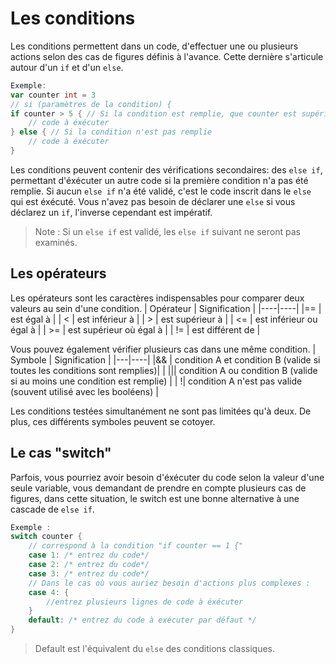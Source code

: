 # Les conditions
Les conditions permettent dans un code, d'effectuer une ou plusieurs actions selon des cas de figures définis à l'avance. Cette dernière s'articule autour d'un `if` et d'un `else`.
```Go
Exemple:
var counter int = 3
// si (paramètres de la condition) {
if counter > 5 { // Si la condition est remplie, que counter est supérieur à 5
	// code à éxécuter
} else { // Si la condition n'est pas remplie
	// code à éxécuter
}
```
Les conditions peuvent contenir des vérifications secondaires: des `else if`, permettant d'éxécuter un autre code si la première condition n'a pas été remplie. Si aucun `else if` n'a été validé, c'est le code inscrit dans le `else` qui est éxécuté.
Vous n'avez pas besoin de déclarer une `else` si vous déclarez un `if`, l'inverse cependant est impératif.
>Note : Si un `else if` est validé, les `else if` suivant ne seront pas examinés.

## Les opérateurs
Les opérateurs sont les caractères indispensables pour comparer deux valeurs au sein d'une condition.
| Opérateur | Signification |
|----|----|
|== | est égal à |
| < | est inférieur à |
| > | est supérieur à |
| <= | est inférieur ou égal à |
| >= | est supérieur où égal à |
| != | est différent de |

Vous pouvez également vérifier plusieurs cas dans une même condition.
| Symbole | Signification |
|---|----|
|&& | condition A et condition B (valide si toutes les conditions sont remplies)|
| \|\|| condition A ou condition B (valide si au moins une condition est remplie) |
| !| condition A n'est pas valide (souvent utilisé avec les booléens) |

Les conditions testées simultanément ne sont pas limitées qu'à deux. De plus, ces différents symboles peuvent se cotoyer.
## Le cas "switch"
Parfois, vous pourriez avoir besoin d'éxécuter du code selon la valeur d'une seule variable, vous demandant de prendre en compte plusieurs cas de figures, dans cette situation, le switch est une bonne alternative à une cascade de `else if`.
```Go
Exemple :
switch counter {
	// correspond à la condition "if counter == 1 {"
	case 1: /* entrez du code*/
	case 2: /* entrez du code*/
	case 3: /* entrez du code*/
	// Dans le cas où vous auriez besoin d'actions plus complexes :
	case 4: {
		//entrez plusieurs lignes de code à éxécuter
	}
	default: /* entrez du code à exécuter par défaut */
}
```
> Default est l'équivalent du `else` des conditions classiques.